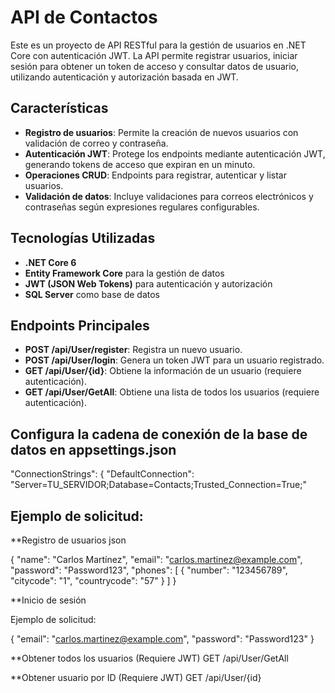 # API de Contactos

Este es un proyecto de API RESTful para la gestión de usuarios en .NET Core con autenticación JWT. La API permite registrar usuarios, iniciar sesión para obtener un token de acceso y consultar datos de usuario, utilizando autenticación y autorización basada en JWT.

## Características

- **Registro de usuarios**: Permite la creación de nuevos usuarios con validación de correo y contraseña.
- **Autenticación JWT**: Protege los endpoints mediante autenticación JWT, generando tokens de acceso que expiran en un minuto.
- **Operaciones CRUD**: Endpoints para registrar, autenticar y listar usuarios.
- **Validación de datos**: Incluye validaciones para correos electrónicos y contraseñas según expresiones regulares configurables.

## Tecnologías Utilizadas

- **.NET Core 6**
- **Entity Framework Core** para la gestión de datos
- **JWT (JSON Web Tokens)** para autenticación y autorización
- **SQL Server** como base de datos

## Endpoints Principales

- **POST /api/User/register**: Registra un nuevo usuario.
- **POST /api/User/login**: Genera un token JWT para un usuario registrado.
- **GET /api/User/{id}**: Obtiene la información de un usuario (requiere autenticación).
- **GET /api/User/GetAll**: Obtiene una lista de todos los usuarios (requiere autenticación).

## Configura la cadena de conexión de la base de datos en appsettings.json

  "ConnectionStrings": {
    "DefaultConnection": "Server=TU_SERVIDOR;Database=Contacts;Trusted_Connection=True;"


## Ejemplo de solicitud:

**Registro de usuarios
json

{
  "name": "Carlos Martínez",
  "email": "carlos.martinez@example.com",
  "password": "Password123",
  "phones": [
    {
      "number": "123456789",
      "citycode": "1",
      "countrycode": "57"
    }
  ]
}

**Inicio de sesión

Ejemplo de solicitud:

{
  "email": "carlos.martinez@example.com",
  "password": "Password123" 
}

**Obtener todos los usuarios (Requiere JWT)
GET /api/User/GetAll

**Obtener usuario por ID (Requiere JWT)
GET /api/User/{id}
